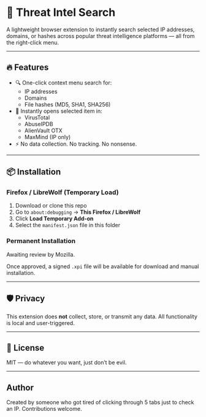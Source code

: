 # 🔎 Threat Intel Search

A lightweight browser extension to instantly search selected IP addresses, domains, or hashes across popular threat intelligence platforms — all from the right-click menu.

---

## 🔥 Features

- 🔍 One-click context menu search for:
  - IP addresses
  - Domains
  - File hashes (MD5, SHA1, SHA256)
- 🚀 Instantly opens selected item in:
  - VirusTotal
  - AbuseIPDB
  - AlienVault OTX
  - MaxMind (IP only)
- ⚡ No data collection. No tracking. No nonsense.

---

## 📦 Installation

### Firefox / LibreWolf (Temporary Load)
1. Download or clone this repo
2. Go to `about:debugging` → **This Firefox / LibreWolf**
3. Click **Load Temporary Add-on**
4. Select the `manifest.json` file in this folder

### Permanent Installation

Awaiting review by Mozilla.

Once approved, a signed `.xpi` file will be available for download and manual installation.


---

## 🛡️ Privacy

This extension does **not** collect, store, or transmit any data. All functionality is local and user-triggered.

---

## 📄 License

MIT — do whatever you want, just don’t be evil.

---

## Author

Created by someone who got tired of clicking through 5 tabs just to check an IP. Contributions welcome.
